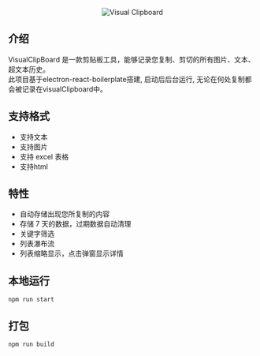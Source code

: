 <div align="center">

![Visual Clipboard](https://cdn.zhusun.club/image/clipboard/1.png)

</div>

## 介绍

VisualClipBoard 是一款剪贴板工具，能够记录您复制、剪切的所有图片、文本、超文本历史。  
此项目基于electron-react-boilerplate搭建, 启动后后台运行, 无论在何处复制都会被记录在visualClipboard中。

## 支持格式

-   支持文本
-   支持图片
-   支持 excel 表格
-   支持html

## 特性

-   自动存储出现您所复制的内容
-   存储 7 天的数据，过期数据自动清理
-   关键字筛选
-   列表瀑布流
-   列表缩略显示，点击弹窗显示详情

## 本地运行
`npm run start `

## 打包
`npm run build`

